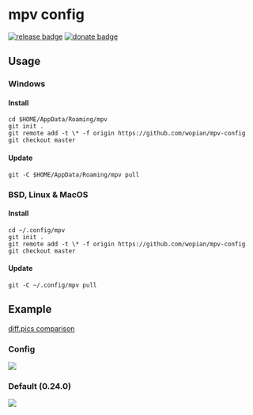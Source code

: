 # mpv config

[![release badge]][release]
[![donate badge]][donate]

## Usage

### Windows

#### Install

```console
cd $HOME/AppData/Roaming/mpv
git init .
git remote add -t \* -f origin https://github.com/wopian/mpv-config
git checkout master
```

#### Update

```console
git -C $HOME/AppData/Roaming/mpv pull
```

### BSD, Linux & MacOS

#### Install

```console
cd ~/.config/mpv
git init .
git remote add -t \* -f origin https://github.com/wopian/mpv-config
git checkout master
```

#### Update

```console
git -C ~/.config/mpv pull
```

## Example

[diff.pics comparison](http://diff.pics/UasGxbWi3k4W/1)

### Config

![](https://i.imgur.com/qamsvtC.jpg)

### Default (0.24.0)

![](https://i.imgur.com/UTUPumd.jpg)

[release]:https://github.com/wopian/mpv-config/releases
[release badge]:https://img.shields.io/github/release/wopian/mpv-config.svg?style=flat-square

[donate]:https://paypal.me/wopian
[donate badge]:https://img.shields.io/badge/support%20me%20on-paypal.me-ff69b4.svg?style=flat-square
